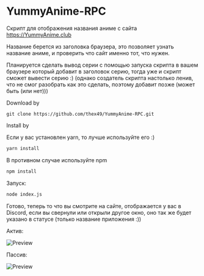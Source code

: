 # YummyAnime-RPC

Скрипт для отображения названия аниме с сайта https://YummyAnime.club

Название берется из заголовка браузера, это позволяет узнать название аниме, и проверить что сайт именно тот, что нужен.

Планируется сделать вывод серии с помощью запуска скрипта в вашем браузере который добавит в заголовок серию, тогда уже и скрипт сможет вывести серию :) (однако создатель скрипта настолько ленив, что не смог разобрать как это сделать, поэтому добавит позже (может быть (или нет)))

Download by

```git
git clone https://github.com/thex49/YummyAnime-RPC.git
```

Install by 

Если у вас установлен yarn, то лучше используйте его :)

```sh
yarn install
```

В противном случае используйте npm

```sh
npm install
```

Запуск:

```sh
node index.js
```

Готово, теперь то что вы смотрите на сайте, отображается у вас в Discord, если вы свернули или открыли другое окно, оно так же будет указано в статусе (только название приложения :))

Актив:

![Preview](http://i.imgur.com/QMuBLzD.png)

Пассив:

![Preview](http://i.imgur.com/cVmpBOR.png)
